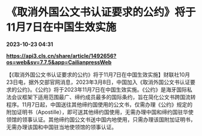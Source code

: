 # 《取消外国公文书认证要求的公约》将于11月7日在中国生效实施

**2023-10-23 04:31**

**https://api3.cls.cn/share/article/1492656?os=web&sv=7.7.5&app=CailianpressWeb**

【《取消外国公文书认证要求的公约》将于11月7日在中国生效实施】财联社10月23日电，据外交部官网消息，2023年3月8日，中国加入《取消外国公文书认证要求的公约》。《公约》将于2023年11月7日在中国生效实施。《公约》是海牙国际私法会议框架下适用范围最广、缔约成员最多的国际条约，旨在简化公文书跨国流转程序。11月7日起，中国送往其他缔约国使用的公文书，仅需办理《公约》规定的附加证明书（Apostille），即可送其他缔约国使用，无需办理中国和缔约国驻华使领馆的领事认证。其他缔约国公文书送中国内地使用，只需办理该国附加证明书，无需办理该国和中国驻当地使领馆的领事认证。